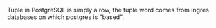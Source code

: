 Tuple in PostgreSQL is simply a row, the tuple word comes from ingres databases on which postgres is "based".